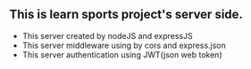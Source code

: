 ## This is learn sports project's server side.
- This server created by nodeJS and expressJS
- This server middleware using by cors and express.json
- This server authentication using JWT(json web token)